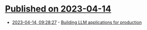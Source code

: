 # [Published on 2023-04-14](index.md)

* [2023-04-14, 09:28:27](https://lobste.rs/s/1gbrvy/building_llm_applications_for) - [Building LLM applications for production](https://huyenchip.com/2023/04/11/llm-engineering.html)
